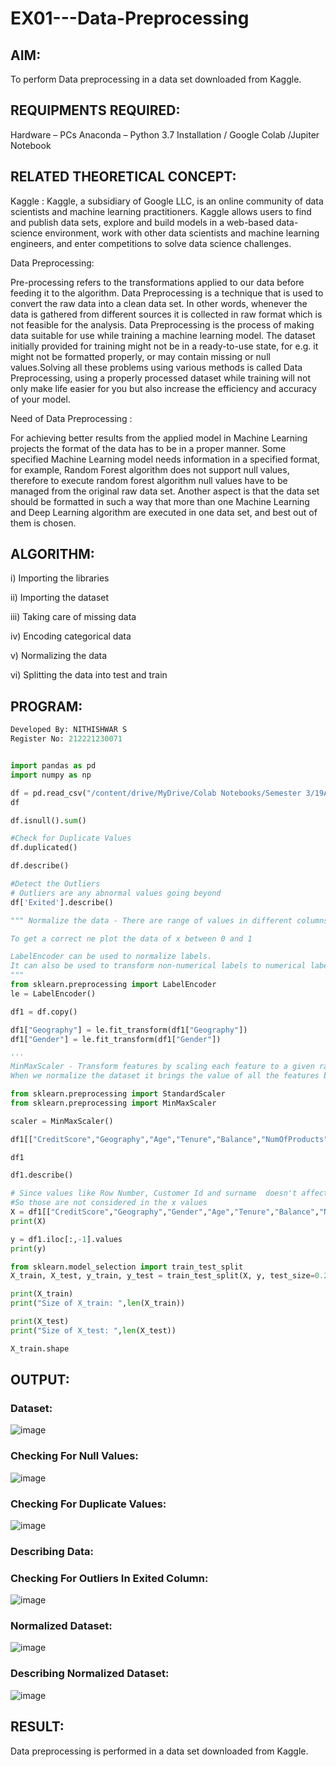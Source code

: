 # EX01---Data-Preprocessing
## AIM:

To perform Data preprocessing in a data set downloaded from Kaggle.

## REQUIPMENTS REQUIRED:
Hardware – PCs
Anaconda – Python 3.7 Installation / Google Colab /Jupiter Notebook

## RELATED THEORETICAL CONCEPT:

Kaggle :
Kaggle, a subsidiary of Google LLC, is an online community of data scientists and machine learning practitioners. Kaggle allows users to find and publish data sets, explore and build models in a web-based data-science environment, work with other data scientists and machine learning engineers, and enter competitions to solve data science challenges.

Data Preprocessing:

Pre-processing refers to the transformations applied to our data before feeding it to the algorithm. Data Preprocessing is a technique that is used to convert the raw data into a clean data set. In other words, whenever the data is gathered from different sources it is collected in raw format which is not feasible for the analysis.
Data Preprocessing is the process of making data suitable for use while training a machine learning model. The dataset initially provided for training might not be in a ready-to-use state, for e.g. it might not be formatted properly, or may contain missing or null values.Solving all these problems using various methods is called Data Preprocessing, using a properly processed dataset while training will not only make life easier for you but also increase the efficiency and accuracy of your model.

Need of Data Preprocessing :

For achieving better results from the applied model in Machine Learning projects the format of the data has to be in a proper manner. Some specified Machine Learning model needs information in a specified format, for example, Random Forest algorithm does not support null values, therefore to execute random forest algorithm null values have to be managed from the original raw data set.
Another aspect is that the data set should be formatted in such a way that more than one Machine Learning and Deep Learning algorithm are executed in one data set, and best out of them is chosen.


## ALGORITHM:
i)   Importing the libraries

ii)  Importing the dataset

iii) Taking care of missing data

iv)  Encoding categorical data

v)   Normalizing the data

vi)  Splitting the data into test and train

## PROGRAM:
```python
Developed By: NITHISHWAR S
Register No: 212221230071


import pandas as pd
import numpy as np

df = pd.read_csv("/content/drive/MyDrive/Colab Notebooks/Semester 3/19AI411 - Neural Networks/Churn_Modelling.csv")
df

df.isnull().sum()

#Check for Duplicate Values
df.duplicated()

df.describe()

#Detect the Outliers
# Outliers are any abnormal values going beyond
df['Exited'].describe()

""" Normalize the data - There are range of values in different columns of x are different. 

To get a correct ne plot the data of x between 0 and 1 

LabelEncoder can be used to normalize labels.
It can also be used to transform non-numerical labels to numerical labels.
"""
from sklearn.preprocessing import LabelEncoder
le = LabelEncoder()

df1 = df.copy()

df1["Geography"] = le.fit_transform(df1["Geography"])
df1["Gender"] = le.fit_transform(df1["Gender"])

'''
MinMaxScaler - Transform features by scaling each feature to a given range. 
When we normalize the dataset it brings the value of all the features between 0 and 1 so that all the columns are in the same range, and thus there is no dominant feature.'''

from sklearn.preprocessing import StandardScaler
from sklearn.preprocessing import MinMaxScaler

scaler = MinMaxScaler()

df1[["CreditScore","Geography","Age","Tenure","Balance","NumOfProducts","EstimatedSalary"]] = pd.DataFrame(scaler.fit_transform(df1[["CreditScore","Geography","Age","Tenure","Balance","NumOfProducts","EstimatedSalary"]]))

df1

df1.describe()

# Since values like Row Number, Customer Id and surname  doesn't affect the output y(Exited).
#So those are not considered in the x values
X = df1[["CreditScore","Geography","Gender","Age","Tenure","Balance","NumOfProducts","HasCrCard","IsActiveMember","EstimatedSalary"]].values
print(X)

y = df1.iloc[:,-1].values
print(y)

from sklearn.model_selection import train_test_split
X_train, X_test, y_train, y_test = train_test_split(X, y, test_size=0.2)

print(X_train)
print("Size of X_train: ",len(X_train))

print(X_test)
print("Size of X_test: ",len(X_test))

X_train.shape
```
## OUTPUT:
### Dataset:
![image](https://user-images.githubusercontent.com/94164665/229984090-78371044-71b3-4ab7-a324-d22d90a69322.png)
### Checking For Null Values:
![image](https://user-images.githubusercontent.com/94164665/229984159-1e710a40-fa49-4b15-aa87-71d8950489e8.png)
### Checking For Duplicate Values:
![image](https://user-images.githubusercontent.com/94164665/229984226-95785abb-a86d-47a2-9576-3e0a393cecd7.png)
### Describing Data:

### Checking For Outliers In Exited Column:
![image](https://user-images.githubusercontent.com/94164665/229985393-29725535-4027-4b7f-befb-3bda7c680760.png)

### Normalized Dataset:
![image](https://user-images.githubusercontent.com/94164665/229985103-d48c145e-7cc3-49b0-abc9-36efb8a38d63.png)

### Describing Normalized Dataset:
![image](https://user-images.githubusercontent.com/94164665/229985427-9115dc1d-e599-4579-b04a-ff6d54a816af.png)

## RESULT:
Data preprocessing is performed in a data set downloaded from Kaggle.


